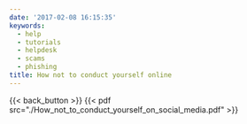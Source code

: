 ```yaml
---
date: '2017-02-08 16:15:35'
keywords:
  - help
  - tutorials
  - helpdesk
  - scams
  - phishing
title: How not to conduct yourself online
---
```


{{< back_button >}}
{{< pdf src="./How_not_to_conduct_yourself_on_social_media.pdf" >}}
